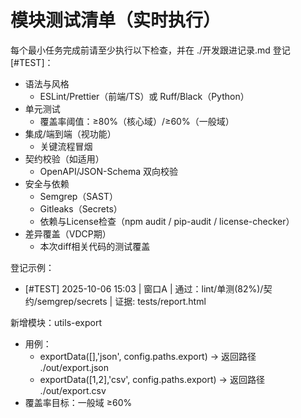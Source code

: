# 模块测试清单（实时执行）

每个最小任务完成前请至少执行以下检查，并在 ./开发跟进记录.md 登记[#TEST]：

- 语法与风格
  - ESLint/Prettier（前端/TS）或 Ruff/Black（Python）
- 单元测试
  - 覆盖率阈值：≥80%（核心域）/≥60%（一般域）
- 集成/端到端（视功能）
  - 关键流程冒烟
- 契约校验（如适用）
  - OpenAPI/JSON-Schema 双向校验
- 安全与依赖
  - Semgrep（SAST）
  - Gitleaks（Secrets）
  - 依赖与License检查（npm audit / pip-audit / license-checker）
- 差异覆盖（VDCP期）
  - 本次diff相关代码的测试覆盖

登记示例：
- [#TEST] 2025-10-06 15:03 | 窗口A | 通过：lint/单测(82%)/契约/semgrep/secrets | 证据: tests/report.html

新增模块：utils-export
- 用例：
  - exportData([],'json', config.paths.export) → 返回路径 ./out/export.json
  - exportData([1,2],'csv', config.paths.export) → 返回路径 ./out/export.csv
- 覆盖率目标：一般域 ≥60%